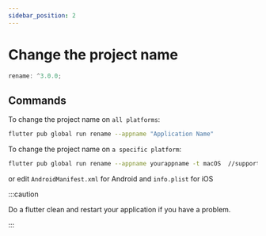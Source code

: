 ```yaml
---
sidebar_position: 2
---
```


# Change the project name

```js title="Used packages"
rename: ^3.0.0;
```

## Commands

To change the project name on `all platforms`:

```bash
flutter pub global run rename --appname "Application Name"
```

To change the project name on `a specific platform`:

```bash
flutter pub global run rename --appname yourappname -t macOS  //support also ios and android
```

or edit `AndroidManifest.xml` for Android and `info.plist` for iOS

:::caution

Do a flutter clean and restart your application if you have a problem.

:::

